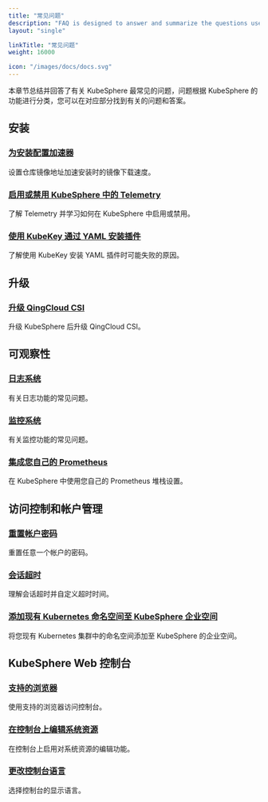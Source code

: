 ```yaml
---
title: "常见问题"
description: "FAQ is designed to answer and summarize the questions users ask most frequently about KubeSphere."
layout: "single"

linkTitle: "常见问题"
weight: 16000

icon: "/images/docs/docs.svg"
---
```


本章节总结并回答了有关 KubeSphere 最常见的问题，问题根据 KubeSphere 的功能进行分类，您可以在对应部分找到有关的问题和答案。

## 安装

### [为安装配置加速器](../faq/installation/configure-booster/)

设置仓库镜像地址加速安装时的镜像下载速度。

### [启用或禁用 KubeSphere 中的 Telemetry](../faq/installation/telemetry/)

了解 Telemetry 并学习如何在 KubeSphere 中启用或禁用。

### [使用 KubeKey 通过 YAML 安装插件](../faq/installation/install-addon-through-yaml-using-kubekey/)

了解使用 KubeKey 安装 YAML 插件时可能失败的原因。

## 升级

### [升级 QingCloud CSI](../faq/upgrade/qingcloud-csi-upgrade/)

升级 KubeSphere 后升级 QingCloud CSI。

## 可观察性

### [日志系统](../faq/observability/logging/)

有关日志功能的常见问题。

### [监控系统](../faq/observability/monitoring/)

有关监控功能的常见问题。

### [集成您自己的 Prometheus](../faq/observability/byop/)

在 KubeSphere 中使用您自己的 Prometheus 堆栈设置。

## 访问控制和帐户管理

### [重置帐户密码](../faq/access-control/forgot-password/)

重置任意一个帐户的密码。

### [会话超时](../faq/access-control/session-timeout/)

理解会话超时并自定义超时时间。

### [添加现有 Kubernetes 命名空间至 KubeSphere 企业空间](../faq/access-control/add-kubernetes-namespace-to-kubesphere-workspace/)

将您现有 Kubernetes 集群中的命名空间添加至 KubeSphere 的企业空间。

## KubeSphere Web 控制台

### [支持的浏览器](../faq/console/console-web-browser/)

使用支持的浏览器访问控制台。

### [在控制台上编辑系统资源](../faq/console/edit-resources-in-system-workspace/)

在控制台上启用对系统资源的编辑功能。

### [更改控制台语言](../faq/console/change-console-language/)

选择控制台的显示语言。